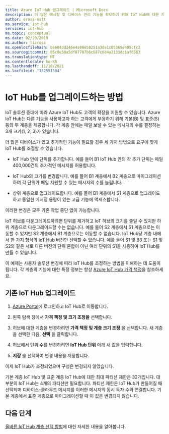 ```yaml
---
title: Azure IoT Hub 업그레이드 | Microsoft Docs
description: 더 많은 메시징 및 디바이스 관리 기능을 확보하기 위해 IoT Hub에 대한 가격 책정 및 크기 계층을 변경합니다.
author: eross-msft
ms.service: iot-hub
services: iot-hub
ms.topic: conceptual
ms.date: 02/20/2019
ms.author: lizross
ms.openlocfilehash: b6604dd246e4a98e58251a3de1c05365e405cfc2
ms.sourcegitcommit: 05c8e50a5df87707b6c687c6d4a2133dc1af6583
ms.translationtype: MT
ms.contentlocale: ko-KR
ms.lasthandoff: 11/16/2021
ms.locfileid: "132551504"
---
```

# <a name="how-to-upgrade-your-iot-hub"></a>IoT Hub를 업그레이드하는 방법

IoT 솔루션 증대에 따라 Azure IoT Hub도 고객의 확장을 지원할 수 있습니다. Azure IoT Hub는 다른 기능을 사용하고자 하는 고객에게 부응하기 위해 기본(B) 및 표준(S) 등의 두 계층을 제공합니다. 각 계층 안에는 매일 보낼 수 있는 메시지의 수를 결정하는 3개 크기(1, 2, 3)가 있습니다.

더 많은 디바이스가 있고 추가적인 기능이 필요할 경우 세 가지 방법으로 요구에 맞게 IoT Hub를 조절할 수 있습니다.

* IoT Hub 안에 단위를 추가합니다. 예를 들어 B1 IoT Hub 안의 각 추가 단위는 매일 400,000건의 추가적인 메시지를 허용합니다.

* IoT Hub의 크기를 변경합니다. 예를 들어 B1 계층에서 B2 계층으로 마이그레이션하여 각 단위가 매일 지원할 수 있는 메시지의 수를 늘립니다.

* 상위 계층으로 업그레이드합니다. 예를 들어 B1 계층에서 S1 계층으로 업그레이드하고 동일한 메시징 용량이 있는 고급 기능에 액세스합니다.

이러한 변경은 모두 기존 작업 중단 없이 가능합니다.

IoT 허브를 다운그레이드하려면 단위를 제거하고 IoT 허브의 크기를 줄일 수 있지만 하위 계층으로 다운그레이드할 수는 없습니다. 예를 들어 S2 계층에서 S1 계층으로는 이동할 수 있지만 S2 계층에서 B1 계층으로는 이동할 수 없습니다. IoT Hub당 계층 내에서 한 가지 형식의 [IoT Hub 버전](https://azure.microsoft.com/pricing/details/iot-hub/)만 선택할 수 있습니다. 예를 들어 S1 및 B3 또는 S1 및 S2와 같은 서로 다른 버전의 단위 혼합이 아닌 여러 단위의 S1을 사용하여 IoT Hub를 만들 수 있습니다.

이 예제는 사용자 솔루션 변경에 따라 IoT Hub를 조정하는 방법을 이해하는 데 도움이 됩니다. 각 계층의 기능에 대한 특정 정보는 항상 [Azure IoT Hub 가격 책정](https://azure.microsoft.com/pricing/details/iot-hub/)을 참조하세요.

## <a name="upgrade-your-existing-iot-hub"></a>기존 IoT Hub 업그레이드

1. [Azure Portal](https://portal.azure.com/)에 로그인하고 IoT Hub로 이동합니다.

2. 왼쪽 탐색 창에서 **가격 책정 및 크기 조정을** 선택합니다.

3. 허브에 대한 계층을 변경하려면 **가격 책정 및 계층 크기 조정** 을 선택합니다. 새 계층을 선택한 다음, **선택** 을 클릭합니다.

4. 허브에서 단위 수를 변경하려면 **IoT Hub 단위** 아래 새 값을 입력합니다.

5. **저장** 을 선택하여 변경 내용을 저장합니다.

이제 IoT Hub가 조정되었으며 구성은 변경되지 않았습니다.

기본 계층 IoT Hub 및 표준 계층 IoT Hub에 대한 최대 파티션 제한은 32개입니다. 대부분의 IoT Hub는 4개의 파티션만 필요합니다. 파티션 제한은 IoT Hub가 만들어질 때 선택되며 디바이스-클라우드 메시지를 이러한 메시지의 동시 독자 수와 연결합니다. 기본 계층에서 표준 계층으로 마이그레이션할 때 이 값은 변경되지 않습니다.

## <a name="next-steps"></a>다음 단계

[올바른 IoT Hub 계층 선택 방법](iot-hub-scaling.md)에 대한 자세한 내용을 알아봅니다.